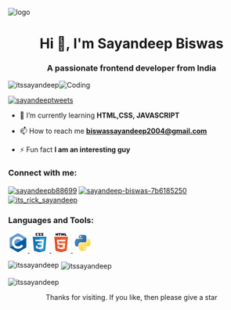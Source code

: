 ![logo](https://github.com/Itssayandeep/Itssayandeep/blob/main/biswassayandeep2004%40gmail.com(1).png)
<h1 align="center">Hi 👋, I'm Sayandeep Biswas</h1>
<h3 align="center">A passionate frontend developer from India</h3>
<img align="right" alt="Coding" width="400" src="https://cdn.dribbble.com/users/1162077/screenshots/3848914/programmer.gif">


<p align="left"> <img src="https://komarev.com/ghpvc/?username=itssayandeep&label=Profile%20views&color=0e75b6&style=flat" alt="itssayandeep" /> </p>

<p align="left"> <a href="https://twitter.com/sayandeeptweets" target="blank"><img src="https://img.shields.io/twitter/follow/sayandeeptweets?logo=twitter&style=for-the-badge" alt="sayandeeptweets" /></a> </p>

- 🌱 I’m currently learning **HTML,CSS, JAVASCRIPT**

- 📫 How to reach me **biswassayandeep2004@gmail.com**

- ⚡ Fun fact **I am an interesting guy**

<h3 align="left">Connect with me:</h3>
<p align="left">
<a href="https://twitter.com/sayandeepb88699" target="blank"><img align="center" src="https://raw.githubusercontent.com/rahuldkjain/github-profile-readme-generator/master/src/images/icons/Social/twitter.svg" alt="sayandeepb88699" height="30" width="40" /></a>
<a href="https://linkedin.com/in/sayandeep-biswas-7b6185250" target="blank"><img align="center" src="https://raw.githubusercontent.com/rahuldkjain/github-profile-readme-generator/master/src/images/icons/Social/linked-in-alt.svg" alt="sayandeep-biswas-7b6185250" height="30" width="40" /></a>
<a href="https://instagram.com/its_rick_sayandeep" target="blank"><img align="center" src="https://raw.githubusercontent.com/rahuldkjain/github-profile-readme-generator/master/src/images/icons/Social/instagram.svg" alt="its_rick_sayandeep" height="30" width="40" /></a>
</p>

<h3 align="left">Languages and Tools:</h3>
<p align="left"> <a href="https://www.cprogramming.com/" target="_blank" rel="noreferrer"> <img src="https://raw.githubusercontent.com/devicons/devicon/master/icons/c/c-original.svg" alt="c" width="40" height="40"/> </a> <a href="https://www.w3schools.com/css/" target="_blank" rel="noreferrer"> <img src="https://raw.githubusercontent.com/devicons/devicon/master/icons/css3/css3-original-wordmark.svg" alt="css3" width="40" height="40"/> </a> <a href="https://www.w3.org/html/" target="_blank" rel="noreferrer"> <img src="https://raw.githubusercontent.com/devicons/devicon/master/icons/html5/html5-original-wordmark.svg" alt="html5" width="40" height="40"/> </a> <a href="https://www.python.org" target="_blank" rel="noreferrer"> <img src="https://raw.githubusercontent.com/devicons/devicon/master/icons/python/python-original.svg" alt="python" width="40" height="40"/> </a> </p>

<p><img align="left" src="https://github-readme-stats.vercel.app/api/top-langs?username=itssayandeep&show_icons=true&locale=en&layout=compact" alt="itssayandeep" /></p>

<p>&nbsp;<img align="center" src="https://github-readme-stats.vercel.app/api?username=itssayandeep&show_icons=true&locale=en" alt="itssayandeep" /></p>

<p><img align="center" src="https://github-readme-streak-stats.herokuapp.com/?user=itssayandeep&" alt="itssayandeep" /></p>
<p align="center" height="30"> Thanks for visiting. If you like, then please give a star </p>
